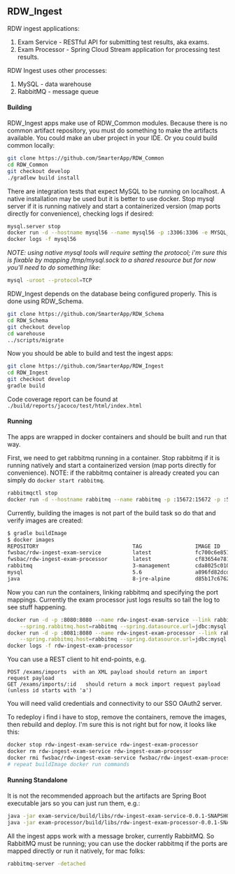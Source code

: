 ## RDW_Ingest
RDW ingest applications:
1. Exam Service - RESTful API for submitting test results, aka exams.
1. Exam Processor - Spring Cloud Stream application for processing test results.

RDW Ingest uses other processes:
1. MySQL - data warehouse
1. RabbitMQ - message queue

#### Building
RDW_Ingest apps make use of RDW_Common modules. Because there is no common artifact repository, you must do something
to make the artifacts available. You could make an uber project in your IDE. Or you could build common locally:
```bash
git clone https://github.com/SmarterApp/RDW_Common
cd RDW_Common
git checkout develop
./gradlew build install
```

There are integration tests that expect MySQL to be running on localhost. A native installation may be used but it is
better to use docker. Stop mysql server if it is running natively and start a containerized version (map ports directly 
for convenience), checking logs if desired:
```bash
mysql.server stop
docker run -d --hostname mysql56 --name mysql56 -p :3306:3306 -e MYSQL_ALLOW_EMPTY_PASSWORD=yes mysql:5.6
docker logs -f mysql56
```
_NOTE: using native mysql tools will require setting the protocol; i'm sure this is fixable by mapping /tmp/mysql.sock
to a shared resource but for now you'll need to do something like_:
```bash
mysql -uroot --protocol=TCP
```

RDW_Ingest depends on the database being configured properly. This is done using RDW_Schema.
```bash
git clone https://github.com/SmarterApp/RDW_Schema
cd RDW_Schema
git checkout develop
cd warehouse
../scripts/migrate
```

Now you should be able to build and test the ingest apps:
```bash
git clone https://github.com/SmarterApp/RDW_Ingest
cd RDW_Ingest
git checkout develop
gradle build
```
Code coverage report can be found at `./build/reports/jacoco/test/html/index.html` 


#### Running
The apps are wrapped in docker containers and should be built and run that way. 

First, we need to get rabbitmq running in a container.  Stop rabbitmq if it is running natively and start a 
containerized version (map ports directly for convenience). NOTE: if the rabbitmq container is already created 
you can simply do `docker start rabbitmq`.
```bash
rabbitmqctl stop
docker run -d --hostname rabbitmq --name rabbitmq -p :15672:15672 -p :5672:5672 rabbitmq:3-management
```

Currently, building the images is not part of the build task so do that and verify images are created:
```bash
$ gradle buildImage
$ docker images
REPOSITORY                              TAG                 IMAGE ID            CREATED             SIZE
fwsbac/rdw-ingest-exam-service          latest              fc700c6e8518        14 minutes ago      131 MB
fwsbac/rdw-ingest-exam-processor        latest              cf83654e781f        9 seconds ago       130 MB
rabbitmq                                3-management        cda8025c010b        3 weeks ago         179 MB
mysql                                   5.6                 a896fd82dcd5        5 weeks ago         328 MB
java                                    8-jre-alpine        d85b17c6762e        6 weeks ago         108 MB
```

Now you can run the containers, linking rabbitmq and specifying the port mappings.
Currently the exam processor just logs results so tail the log to see stuff happening.
```bash
docker run -d -p :8080:8080 --name rdw-ingest-exam-service --link rabbitmq --link mysql56 fwsbac/rdw-ingest-exam-service \
    --spring.rabbitmq.host=rabbitmq --spring.datasource.url=jdbc:mysql://mysql56:3306/warehouse?useSSL=false
docker run -d -p :8081:8080 --name rdw-ingest-exam-processor --link rabbitmq --link mysql56 fwsbac/rdw-ingest-exam-processor \
    --spring.rabbitmq.host=rabbitmq --spring.datasource.url=jdbc:mysql://mysql56:3306/warehouse?useSSL=false
docker logs -f rdw-ingest-exam-processor
```

You can use a REST client to hit end-points, e.g.
```text
POST /exams/imports  with an XML payload should return an import request payload
GET /exams/imports/:id   should return a mock import request payload (unless id starts with 'a')
```
You will need valid credentials and connectivity to our SSO OAuth2 server. 

To redeploy i find i have to stop, remove the containers, remove the images, then rebuild and deploy. 
I'm sure this is not right but for now, it looks like this:
```bash
docker stop rdw-ingest-exam-service rdw-ingest-exam-processor
docker rm rdw-ingest-exam-service rdw-ingest-exam-processor
docker rmi fwsbac/rdw-ingest-exam-service fwsbac/rdw-ingest-exam-processor
# repeat buildImage docker run commands
```


#### Running Standalone
It is not the recommended approach but the artifacts are Spring Boot executable jars so you can just run them, e.g.:
```bash
java -jar exam-service/build/libs/rdw-ingest-exam-service-0.0.1-SNAPSHOT.jar --server.port=8080
java -jar exam-processor/build/libs/rdw-ingest-exam-processor-0.0.1-SNAPSHOT.jar --server.port=8081
```

All the ingest apps work with a message broker, currently RabbitMQ. So RabbitMQ must be running; you can use the
docker rabbitmq if the ports are mapped directly or run it natively, for mac folks:
```bash
rabbitmq-server -detached
```
